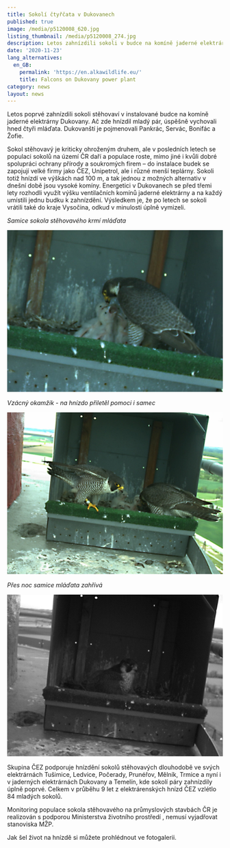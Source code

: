 ```yaml
---
title: Sokolí čtyřčata v Dukovanech
published: true
image: /media/p5120008_620.jpg
listing_thumbnail: /media/p5120008_274.jpg
description: Letos zahnízdili sokoli v budce na komíně jaderné elektrárny Dukovany
date: '2020-11-23'
lang_alternatives:
  en_GB:
    permalink: 'https://en.alkawildlife.eu/'
    title: Falcons on Dukovany power plant
category: news
layout: news
---
```

Letos poprvé zahnízdili sokoli stěhovaví v instalované budce na komíně jaderné elektrárny Dukovany. Ač zde hnízdil mladý pár, úspěšně vychovali hned čtyři mláďata. Dukovanští je pojmenovali Pankrác, Servác, Bonifác a Žofie. 

Sokol stěhovavý je kriticky ohroženým druhem, ale v posledních letech se populaci sokolů na území ČR daří a populace roste, mimo jiné i kvůli dobré spolupráci ochrany přírody a soukromých firem – do instalace budek se zapojují velké firmy jako ČEZ, Unipetrol, ale i různé menší teplárny. Sokoli totiž hnízdí ve výškách nad 100 m, a tak jednou z možných alternativ v dnešní době jsou vysoké komíny. Energetici v Dukovanech se před třemi lety rozhodli využít výšku ventilačních komínů jaderné elektrárny a na každý umístili jednu budku k zahnízdění. Výsledkem je, že po letech se sokoli vrátili také do kraje Vysočina, odkud v minulosti úplně vymizeli. 

_Samice sokola stěhovavého krmí mláďata_

![Samice sokola krmí mláďata](/media/img_1341_v.jpg "Samice sokola krmí mláďata")

_Vzácný okamžik - na hnízdo přiletěl pomoci i samec_

![Oba rodiče na hnízdě](/media/img_0584_v.jpg "Oba rodiče na hnízdě")

_Přes noc samice mláďata zahřívá_

![](/media/img_0207.jpg)

Skupina ČEZ podporuje hnízdění sokolů stěhovavých dlouhodobě ve svých elektrárnách Tušimice, Ledvice, Počerady, Prunéřov, Mělník, Trmice a nyní i v jaderných elektrárnách Dukovany a Temelín, kde sokolí páry zahnízdily úplně poprvé. Celkem v průběhu 9 let z elektrárenských hnízd ČEZ vzlétlo 84 mladých sokolů.

Monitoring populace sokola stěhovavého na průmyslových stavbách ČR je realizován s podporou Ministerstva životního prostředí , nemusí vyjadřovat stanoviska MŽP.

Jak šel život na hnízdě si můžete prohlédnout ve fotogalerii.
